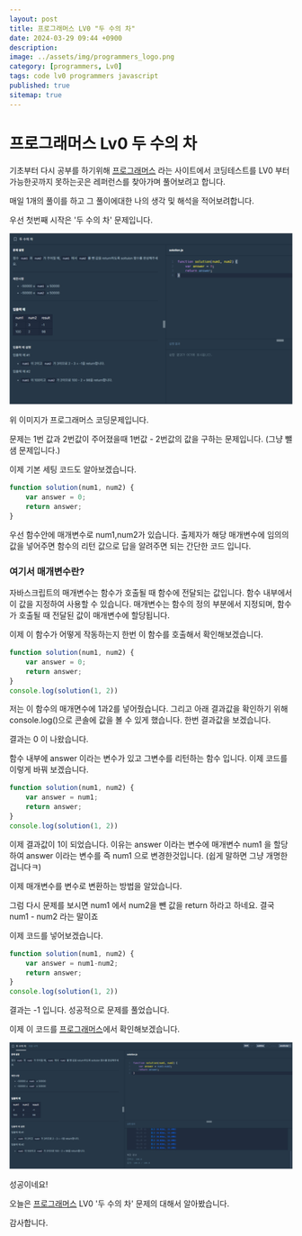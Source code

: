 ```yaml
---
layout: post
title: 프로그래머스 LV0 "두 수의 차"
date: 2024-03-29 09:44 +0900
description: 
image: ../assets/img/programmers_logo.png
category: [programmers, Lv0]
tags: code lv0 programmers javascript
published: true
sitemap: true
---
```


# 프로그래머스 Lv0 두 수의 차

  기초부터 다시 공부를 하기위해 [프로그래머스](https://programmers.co.kr/) 라는 사이트에서
  코딩테스트를 LV0 부터 가능한곳까지 못하는곳은 레퍼런스를 찾아가며 풀어보려고 합니다.
  
  매일 1개의 풀이를 하고 그 풀이에대한 나의 생각 및 해석을 적어보려합니다.

  우선 첫번째 시작은 '두 수의 차' 문제입니다.

  ![프로그래머스 이미지](/assets/img/두수의차_01.png)

  위 이미지가 프로그래머스 코딩문제입니다.
  
  문제는 1번 값과 2번값이 주어졌을때 1번값 - 2번값의 값을 구하는 문제입니다.
  (그냥 뺄샘 문제입니다.)

  이제 기본 세팅 코드도 알아보겠습니다.
  
```javascript
function solution(num1, num2) {
    var answer = 0;
    return answer;
}
``` 
우선 함수안에 매개변수로 num1,num2가 있습니다. 출제자가 해당 매개변수에 임의의 값을 넣어주면
함수의 리턴 값으로 답을 알려주면 되는 간단한 코드 입니다.

### 여기서 매개변수란?

자바스크립트의 매개변수는 함수가 호출될 때 함수에 전달되는 값입니다.
함수 내부에서 이 값을 지정하여 사용할 수 있습니다.
매개변수는 함수의 정의 부분에서 지정되며, 함수가 호출될 때 전달된 값이 매개변수에 할당됩니다.

이제 이 함수가 어떻게 작동하는지 한번 이 함수를 호출해서 확인해보겠습니다.

```javascript
function solution(num1, num2) {
    var answer = 0;
    return answer;
}
console.log(solution(1, 2))
``` 

저는 이 함수의 매개면수에 1과2를 넣어줬습니다. 
그리고 아래 결과값을 확인하기 위해 console.log()으로 콘솔에 값을 볼 수 있게 했습니다.
한번 결과값을 보겠습니다.

결과는 0 이 나왔습니다.

함수 내부에 answer 이라는 변수가 있고 그변수를 리턴하는 함수 입니다.
이제 코드를 이렇게 바꿔 보겠습니다.

```javascript
function solution(num1, num2) {
    var answer = num1;
    return answer;
}
console.log(solution(1, 2))
``` 

이제 결과값이 1이 되었습니다. 이유는 answer 이라는 변수에 매개변수 num1 을 할당하여
answer 이라는 변수를 즉 num1 으로 변경한것입니다.
(쉽게 말하면 그냥 개명한겁니다ㅋ)

이제 매개변수를 변수로 변환하는 방법을 알았습니다.

그럼 다시 문제를 보시면 num1 에서 num2을 뺀 값을 return 하라고 하네요.
결국 num1 - num2 라는 말이죠

이제 코드를 넣어보겠습니다.

```javascript
function solution(num1, num2) {
    var answer = num1-num2;
    return answer;
}
console.log(solution(1, 2))
``` 

결과는 -1 입니다.
성공적으로 문제를 풀었습니다.

이제 이 코드를 [프로그래머스](https://programmers.co.kr/)에서 확인해보겠습니다.

![프로그래머스 이미지](/assets/img/두수의차_02.png)

성공이네요!

오늘은 [프로그래머스](https://programmers.co.kr/) LV0 '두 수의 차' 문제의 대해서 알아봤습니다.

감사합니다.
